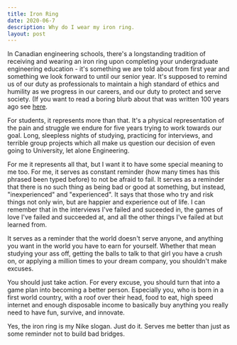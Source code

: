 ```yaml
---
title: Iron Ring
date: 2020-06-7
description: Why do I wear my iron ring.
layout: post
---
```


In Canadian engineering schools, there's a longstanding tradition of receiving and wearing an iron ring upon completing your undergraduate engineering education - it's something we are told about from first year and something we look forward to until our senior year. It's supposed to remind us of our duty as professionals to maintain a high standard of ethics and humility as we progress in our careers, and our duty to protect and serve society. (If you want to read a boring blurb about that was written 100 years ago see [here](https://ironring.ca/background.php).

For students, it represents more than that. It's a physical representation of the pain and struggle we endure for five years trying to work towards our goal. Long, sleepless nights of studying, practicing for interviews, and terrible group projects which all make us question our decision of even going to University, let alone Engineering.

For me it represents all that, but I want it to have some special meaning to me too. For me, it serves as constant reminder (how many times has this phrased been typed before) to not be afraid to fail. It serves as a reminder that there is no such thing as being bad or good at something, but instead, "inexperienced" and "experienced". It says that those who try and risk things not only win, but are happier and experience out of life. I can remember that in the interviews I've failed and suceeded in, the games of love I've failed and succeeded at, and all the other things I've failed at but learned from.

It serves as a reminder that the world doesn't serve anyone, and anything you want in the world you have to earn for yourself. Whether that mean studying your ass off, getting the balls to talk to that girl you have a crush on, or applying a million times to your dream company, you shouldn't make excuses.

You should just take action. For every excuse, you should turn that into a game plan into becoming a better person. Especially you, who is born in a first world country, with a roof over their head, food to eat, high speed internet and enough disposable income to basically buy anything you really need to have fun, survive, and innovate.

Yes, the iron ring is my Nike slogan.  Just do it. Serves me better than just as some reminder not to build bad bridges.

